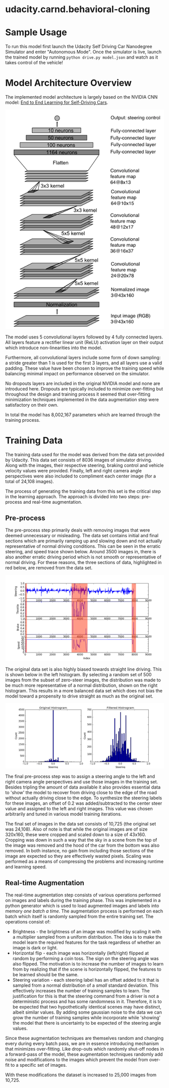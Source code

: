 # udacity.carnd.behavioral-cloning

# Sample Usage

To run this model first launch the Udacity Self Driving Car Nanodegree Simulator and enter "Autonomous Mode". Once the simulator is live, launch the trained model by running `python drive.py model.json` and watch as it takes control of the vehicle!

# Model Architecture Overview

The implemented model architecture is largely based on the NVIDIA CNN model: [End to End Learning for Self-Driving Cars](https://arxiv.org/pdf/1604.07316v1.pdf).

![Model Architecture](etc/ModelArchitecture.png)

The model uses 5 convolutional layers followed by 4 fully connected layers. All layers feature a rectifier linear unit (ReLU) activation layer on their output which introduce non-linearities into the model.

Furthermore, all convolutional layers include some form of down sampling: a stride greater than 1 is used for the first 3 layers, and all layers use a valid padding. These value have been chosen to improve the training speed while balancing minimal impact on performance observed on the simulator.

No dropouts layers are included in the original NVIDIA model and none are introduced here. Dropouts are typically included to minimize over-fitting but throughout the design and training process it seemed that over-fitting minimization techniques implemented in the data augmentation step were satisfactory on their own.

In total the model has 8,002,167 parameters which are learned through the training process.

# Training Data

The training data used for the model was derived from the data set provided by Udacity. This data set consists of 8036 images of simulator driving. Along with the images, their respective steering, braking control and vehicle velocity values were provided. Finally, left and right camera angle perspectives were also included to compliment each center image (for a total of 24,108 images).

The process of generating the training data from this set is the critical step in the learning approach. The approach is divided into two steps: pre-process and real-time augmentation.

## Pre-process

The pre-process step primarily deals with removing images that were deemed unnecessary or misleading. The data set contains initial and final sections which are primarily ramping up and slowing down and not actually representative of normal driving conditions. This can be seen in the erratic steering, and speed trace shown below. Around 3500 images in, there is also another erratic driving period which is not smooth or representative of normal driving. For these reasons, the three sections of data, highlighted in red below, are removed from the data set.

![Vehicle Data](etc/vehicle_signals.png)

The original data set is also highly biased towards straight line driving. This is shown below in the left histogram. By selecting a random set of 500 images from the subset of zero-steer images, the distribution was made to be much more representative of a normal distribution, shown on the right histogram. This results in a more balanced data set which does not bias the model toward a propensity to drive straight as much as the original set.

![Histogram](etc/hist.png)

The final pre-process step was to assign a steering angle to the left and right camera angle perspectives and use those images in the training set. Besides tripling the amount of data available it also provides essential data to 'show' the model to recover from driving close to the edge of the road without actually driving close to the edge. To synthesize the steering labels for these images, an offset of 0.2 was added/subtracted to the center steer value and assigned to the left and right images. This value was chosen arbitrarily and tuned in various model training iterations.

The final set of images in the data set consists of 10,725 (the original set was 24,108). Also of note is that while the original images are of size 320x160, these were cropped and scaled down to a size of 43x160. Cropping was down in such a way that the sky in a scene from the top of the image was removed and the hood of the car from the bottom was also removed. In both instance, no gain from including those sections of the image are expected so they are effectively wasted pixels. Scaling was performed as a means of compressing the problems and increasing runtime and learning speed.

## Real-time Augmentation

The real-time augmentation step consists of various operations performed on images and labels during the training phase. This was implemented in a python generator which is used to load augmented images and labels into memory *one batch a time*. The augmentation process is performed on each batch which itself is randomly sampled from the entire training set. The operations consist of:
*  Brightness - the brightness of an image was modified by scaling it with a multiplier sampled from a uniform distribution. The idea is to make the model learn the required features for the task regardless of whether an image is dark or light.
* Horizontal flip - each image was horizontally (left/right) flipped at random by performing a coin toss. The sign on the steering angle was also flipped. The motivation is to increase the number of images to learn from by realizing that if the scene is horizontally flipped, the features to be learned should be the same.
* Steering variation - each steering label has an offset added to it that is sampled from a normal distribution of a *small* standard deviation. This effectively increases the number of training samples to learn. The justification for this is that the steering command from a driver is not a deterministic process and has some randomness in it. Therefore, it is to be expected that two hypothetically identical scenes may have distinct, albeit similar values. By adding some gaussian noise to the data we can grow the number of training samples while incorporate while 'showing' the model that there is uncertainty to be expected of the steering angle values.

Since these augmentation techniques are themselves random and changing every during every batch pass, we are in essence introducing mechanism that minimizes over-fitting. Like drop-outs which randomly shut-off nodes in a forward-pass of the model, these augmentation techniques randomly add noise and modifications to the images which prevent the model from over-fit to a specific set of images.

With these modifications the dataset is increased to 25,000 images from 10,725.
